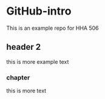 # GitHub-intro
This is an example repo for HHA 506 

## header 2
this is more example text

### chapter
this is more text 
